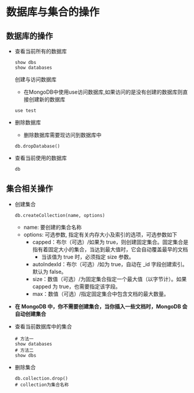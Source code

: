 # 数据库与集合的操作

## 数据库的操作

- 查看当前所有的数据库

  ```
  show dbs
  show databases
  ```

  创建与访问数据库

  - 在MongoDB中使用use访问数据库,如果访问的是没有创建的数据库则直接创建新的数据库

  ```
  use test
  ```

- 删除数据库

  - 删除数据库需要现访问到数据库中

  ```
  db.dropDatabase()
  ```

- 查看当前使用的数据库

  ```
  db
  ```

## 集合相关操作

- 创建集合

  ```
  db.createCollection(name, options)
  ```

  - name: 要创建的集合名称
  - options: 可选参数, 指定有关内存大小及索引的选项，可选参数如下
    - capped：布尔（可选）/如果为 true，则创建固定集合。固定集合是指有着固定大小的集合，当达到最大值时，它会自动覆盖最早的文档
      - 当该值为 true 时，必须指定 size 参数。
    - autoIndexId：布尔（可选）/如为 true，自动在 _id 字段创建索引。默认为 false。
    - size：数值（可选）/为固定集合指定一个最大值（以字节计）。如果 capped 为 true，也需要指定该字段。
    - max：数值（可选）/指定固定集合中包含文档的最大数量。

- **在 MongoDB 中，你不需要创建集合，当你插入一些文档时，MongoDB 会自动创建集合**

- 查看当前数据库中的集合

  ```
  # 方法一
  show databases
  # 方法二
  show dbs
  ```

- 删除集合

  ```
  db.collection.drop()
  # collection为集合名称
  ```

  